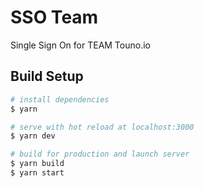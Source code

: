 # SSO Team

Single Sign On for TEAM Touno.io

## Build Setup

```bash
# install dependencies
$ yarn

# serve with hot reload at localhost:3000
$ yarn dev

# build for production and launch server
$ yarn build
$ yarn start
```
